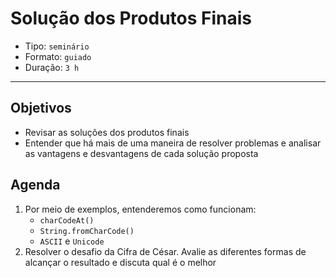 # Solução dos Produtos Finais

* Tipo: `seminário`
* Formato: `guiado`
* Duração: `3 h`

***

## Objetivos

* Revisar as soluções dos produtos finais
* Entender que há mais de uma maneira de resolver problemas e analisar as vantagens e desvantagens de cada solução proposta

## Agenda

1. Por meio de exemplos, entenderemos como funcionam:
   * `charCodeAt()`
   * `String.fromCharCode()`
   * `ASCII` e `Unicode`
2. Resolver o desafio da Cifra de César. Avalie as diferentes formas de alcançar o resultado e discuta qual é o melhor

